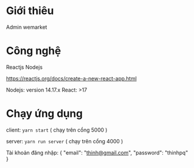 # Giới thiêu
Admin wemarket

# Công nghệ
Reactjs Nodejs

https://reactjs.org/docs/create-a-new-react-app.html

Nodejs: version 14.17.x
React: >17
# Chạy ứng dụng
client: `yarn start`  ( chạy trên cổng 5000 )

server: `yarn run server` ( chạy trên cổng 4000 )

Tài khoản đăng nhập:
{
    "email": "thinh@gmail.com",
    "password": "thinhpq"
}
